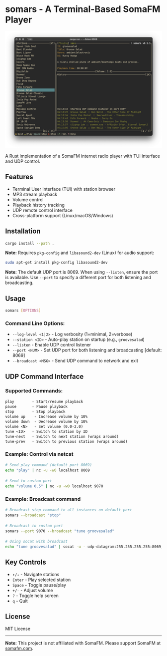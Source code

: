 # somars - A Terminal-Based SomaFM Player

![somars screenshot](screenshot.png)

A Rust implementation of a SomaFM internet radio player with TUI interface and UDP control.

## Features
- Terminal User Interface (TUI) with station browser
- MP3 stream playback
- Volume control
- Playback history tracking
- UDP remote control interface
- Cross-platform support (Linux/macOS/Windows)

## Installation

```bash
cargo install --path .
```

**Note:** Requires `pkg-config` and `libasound2-dev` (Linux) for audio support:
```bash
sudo apt-get install pkg-config libasound2-dev
```

**Note:** The default UDP port is 8069. When using `--listen`, ensure the port is available. 
Use `--port` to specify a different port for both listening and broadcasting.

## Usage

```bash
somars [OPTIONS]
```

### Command Line Options:
- `--log-level <1|2>` - Log verbosity (1=minimal, 2=verbose)
- `--station <ID>` - Auto-play station on startup (e.g., `groovesalad`)
- `--listen` - Enable UDP control listener
- `--port <NUM>` - Set UDP port for both listening and broadcasting [default: 8069]
- `--broadcast <MSG>` - Send UDP command to network and exit

## UDP Command Interface

### Supported Commands:
```
play        - Start/resume playback
pause       - Pause playback
stop        - Stop playback
volume up    - Increase volume by 10%
volume down  - Decrease volume by 10%
volume <N>   - Set volume (0.0-2.0)
tune <ID>   - Switch to station by ID
tune-next   - Switch to next station (wraps around)
tune-prev   - Switch to previous station (wraps around)
```

### Example: Control via netcat
```bash
# Send play command (default port 8069)
echo "play" | nc -u -w0 localhost 8069

# Send to custom port
echo "volume 0.5" | nc -u -w0 localhost 9070
```

### Example: Broadcast command
```bash
# Broadcast stop command to all instances on default port
somars --broadcast "stop"

# Broadcast to custom port
somars --port 9070 --broadcast "tune groovesalad"

# Using socat with broadcast
echo "tune groovesalad" | socat -u - udp-datagram:255.255.255.255:8069,reuseport,broadcast
```

## Key Controls
- `↑/↓` - Navigate stations
- `Enter` - Play selected station
- `Space` - Toggle pause/play
- `+/-` - Adjust volume
- `?` - Toggle help screen
- `q` - Quit

## License
MIT License

---

**Note:** This project is not affiliated with SomaFM. Please support SomaFM at [somafm.com](https://somafm.com).
